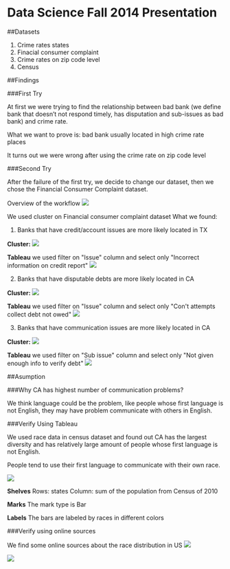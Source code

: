 Data Science Fall 2014 Presentation
===

##Datasets

1. Crime rates states
2. Finacial consumer complaint
3. Crime rates on zip code level
4. Census

##Findings

###First Try

At first we were trying to find the relationship between bad bank (we define bank that doesn’t not respond timely, has disputation and sub-issues as bad bank) and crime rate.

What we want to prove is: bad bank usually located in high crime rate places

It turns out we were wrong after using the crime rate on zip code level

###Second Try

After the failure of the first try, we decide to change our dataset, then we chose the Financial Consumer Complaint dataset.

Overview of the workflow
![](./image/workflow.png)

We used cluster on Financial consumer complaint dataset
What we found:

1. Banks that have credit/account issues are more likely located in TX

**Cluster:**
![](./image/cluster6.jpg)

**Tableau**
we used filter on "Issue" column and select only "Incorrect information on credit report"
![](./image/tx.jpg)

2. Banks that have disputable debts are more likely located in CA

**Cluster:**
![](./image/cluster14.jpg)

**Tableau**
we used filter on "Issue" column and select only "Con't attempts collect debt not owed"
![](./image/CA_cd.jpg)

3. Banks that have communication issues are more likely located in CA

**Cluster:**
![](./image/cluster16.jpg)

**Tableau**
we used filter on "Sub issue" column and select only "Not given enough info to verify debt"
![](./image/CA_vd.jpg)

##Asumption

###Why CA has highest number of communication problems? 

We think language could be the problem, like people whose first language is not English, they may have problem communicate with others in English.

###Verify Using Tableau

We used race data in census dataset and found out CA has the largest diversity and has relatively large amount of people whose first language is not English.

People tend to use their first language to communicate with their own race.

![](./image/states.jpg)

**Shelves**
Rows: states
Column: sum of the population from Census of 2010

**Marks**
The mark type is Bar

**Labels**
The bars are labeled by races in different colors

###Verify using online sources

We find some online sources about the race distribution in US
![](./image/onlie1.png)

![](./image/online2.png)
